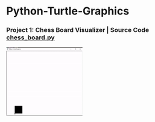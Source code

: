 # Python-Turtle-Graphics

### Project 1: Chess Board Visualizer | Source Code [chess_board.py](https://github.com/crazycodersonline/Python-Turtle-Graphics/blob/main/chess_board.py)<br>
<img src="https://github.com/crazycodersonline/Python-Turtle-Graphics/blob/main/chess_board_demo.gif" width="40%" height="40%" alt="Chess Board Visualizer"/>


